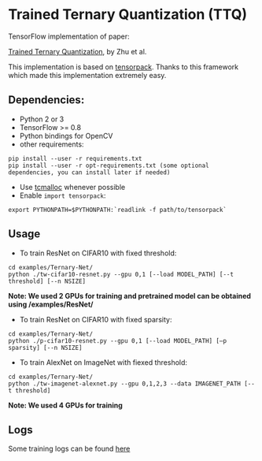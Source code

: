 # Trained Ternary Quantization (TTQ)
TensorFlow implementation of paper:

[Trained Ternary Quantization](https://arxiv.org/pdf/1612.01064v1), by Zhu et al.

This implementation is based on [tensorpack](https://github.com/ppwwyyxx/tensorpack). Thanks to this framework which made this implementation extremely easy.

## Dependencies:

+ Python 2 or 3
+ TensorFlow >= 0.8
+ Python bindings for OpenCV
+ other requirements:
```
pip install --user -r requirements.txt
pip install --user -r opt-requirements.txt (some optional dependencies, you can install later if needed)
```
+ Use [tcmalloc](http://goog-perftools.sourceforge.net/doc/tcmalloc.html) whenever possible
+ Enable `import tensorpack`:
```
export PYTHONPATH=$PYTHONPATH:`readlink -f path/to/tensorpack`
```

## Usage

+ To train ResNet on CIFAR10 with fixed threshold:
```
cd examples/Ternary-Net/
python ./tw-cifar10-resnet.py --gpu 0,1 [--load MODEL_PATH] [--t threshold] [--n NSIZE]
```
**Note: We used 2 GPUs for training and pretrained model can be obtained using /examples/ResNet/**

+ To train ResNet on CIFAR10 with fixed sparsity:
```
cd examples/Ternary-Net/
python ./p-cifar10-resnet.py --gpu 0,1 [--load MODEL_PATH] [—p sparsity] [--n NSIZE]
```
+ To train AlexNet on ImageNet with fiexed threshold:
```
cd examples/Ternary-Net/
python ./tw-imagenet-alexnet.py --gpu 0,1,2,3 --data IMAGENET_PATH [--t threshold]
```
**Note: We used 4 GPUs for training**


## Logs
Some training logs can be found [here](./examples/Ternary-Net/train_log)
